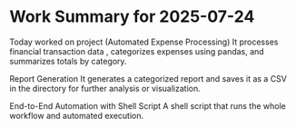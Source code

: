 # Work Summary for 2025-07-24

Today worked on project (Automated Expense Processing)
It processes financial transaction data , categorizes expenses using pandas, and summarizes totals by category.

Report Generation
It generates a categorized report and saves it as a CSV in the directory for further analysis or visualization.

End-to-End Automation with Shell Script 
A shell script that runs the whole workflow and automated execution.
